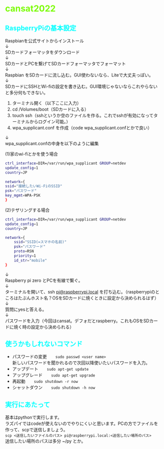 # <span style="color : #7cfc00"> cansat2022 </span>

## <span style="color : #00ffff"> RaspberryPiの基本設定 </span>

Raspbianを公式サイトからインストール  
↓  
SDカードフォーマッタをダウンロード  
↓  
SDカードとPCを繋げてSDカードフォーマッタでフォーマット  
↓  
Raspbian をSDカードに流し込む。GUI使わないなら、Liteで大丈夫っぽい。  
↓  
SDカードにSSHとWi-fiの設定を書き込む。GUI環境じゃないならこれやらないと多分何もできない。  
1. ターミナル開く（以下ここに入力）
2. cd /Volumes/boot（SDカードに入る）
3. touch ssh（sshというか空のファイルを作る。これでsshが有効になってターミナルからログイン可能。）  
4. wpa_supplicant.conf を作成（code wpa_supplicant.confとかで良い）  

↓  
wpa_supplicant.confの中身を以下のように編集

(1)家のwi-fiとかを使う場合  
```bash
ctrl_interface=DIR=/var/run/wpa_supplicant GROUP=netdev
update_config=1
country=JP
  
network={
ssid="接続したいWi-FiのSSID"
psk="パスワード"
key_mgmt=WPA-PSK
}
```   

(2)テザリングする場合  
```bash
ctrl_interface=DIR=/var/run/wpa_supplicant GROUP=netdev
update_config=1
country=JP

network={
	ssid="SSID(=スマホの名前)"
	psk="パスワード"
	proto=RSN
	priority=1
	id_str="mobile"
}
```
↓  
Raspberry pi zero とPCを有線で繋ぐ。  
↓  
ターミナルを開いて、ssh pi@raspberrypi.local を打ち込む。（raspberrypiのところはたぶんホスト名？OSをSDカードに焼くときに設定から決められるはず）  
↓  
質問にyesと答える。  
↓  
パスワードを入力（今回はcansat。デフォだとraspberry。これもOSをSDカードに焼く時の設定から決められる）  


## <span style="color : #00ffff"> 使うかもしれないコマンド </span>

* パスワードの変更　　`sudo passwd <user name>`  
新しいパスワードを聞かれるので次回以降使いたいパスワードを入力。  
* アップデート　　`sudo apt-get update`  
* アップグレード　　`sudo apt-get upgrade`  
* 再起動　　`sudo shutdown -r now`  
* シャットダウン　　`sudo shutdown -h now`  

## <span style="color : #00ffff"> 実行にあたって </span>

基本はpythonで実行します。  
ラズパイではcodeが使えないのでやりにくいと思います。PCの方でファイルを作って、scpで送信しましょう。  
`scp <送信したいファイルのパス> pi@raspberrypi.local:<送信したい場所のパス>`  
送信したい場所のパスは多分 ~/py とか。
